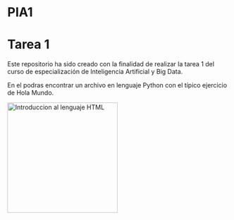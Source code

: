 # PIA1
<!DOCTYPE html>
<html lang="es-ES">
    <head>
        <meta charset="UTF-8">
        <title>INTRODUCCIÓN A LA PROGRAMACIÓN DE INTELIGENCIA ARTIFICIAL</title>
        <link rel="icon" href="../imagenes/icon.png" type="image/gif" sizes="16x16">
    </head>
    <body>
        <h1>Tarea 1</h1>
        <p>Este repositorio ha sido creado con la finalidad de realizar la tarea 1 del curso de especialización de Inteligencia Artificial y Big Data.</p>
        <p>En el podras encontrar un archivo en lenguaje Python con el típico ejercicio de Hola Mundo.</p>
        <img src='[https://www.freecodecamp.org/espanol/news/content/images/2021/06/image-11.png' width='250' alt='Introduccion al lenguaje HTML'/>
    </body>
</html>
